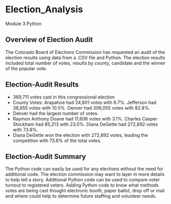 # Election_Analysis
Module 3 Python

## Overview of Election Audit

The Colorado Board of Elections Commission has requested an audit of the election results using data from a .CSV file and Python. The election results included total number of votes, results by county, candidate and the winner of the popular vote. 

## Election-Audit Results

- 369,711 votes cast in this congressional election
- County Votes: Arapahoe had 24,801 votes with 6.7%. Jefferson had 38,855 votes with 10.5%. Denver had 306,055 votes with 82.8%. 
- Denver had the largest number of votes.
- Raymon Anthony Doane had 11,606 votes with 3.1%. Charles Casper Stockham had 85,213 with 23.0%. Diana DeGette had 272,892 votes with 73.8%.
- Diana DeGette won the election with 272,892 votes, leading the competition with 73.8% of the total votes.

## Election-Audit Summary
The Python code can easily be used for any elections without the need for additional code. The election commission may want to layer in more details to help tell a story. Additional Python code can be used to compare voter turnout to registered voters. Adding Python code to know what methods votes are being cast thought electronic booth, paper ballot, drop off or mail and where could help to determine future staffing and volunteer needs. 
